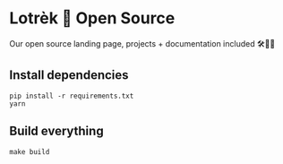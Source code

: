 # Lotrèk 💚 Open Source

Our open source landing page, projects + documentation included 🛠✌🏻

## Install dependencies

    pip install -r requirements.txt
    yarn

## Build everything

    make build
